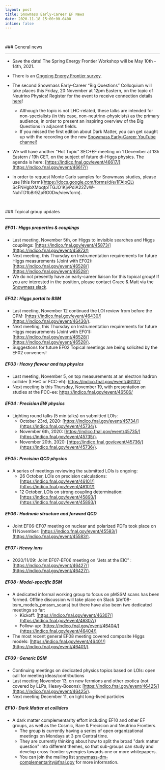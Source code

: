 ```yaml
---
layout: post
title: Snowmass Early-Career EF News
date: 2020-11-18 15:00:00-0400
inline: false
---
```


<p>&nbsp;</p>
### General news

***

   * Save the date! The Spring Energy Frontier Workshop will be May 10th - 14th, 2021.

   * There is an [Ongoing Energy Frontier survey](https://docs.google.com/forms/d/e/1FAIpQLScFq5o6wPqC9qTPtqrycIcaaZY22HF77Zf59jlLiNqa2uebHw/viewform).

   * The second Snowmass Early-Career “Big Questions” Colloquium will take places this Friday, 20 November at 12pm Eastern, on the topic of Neutrino Physics! Register for the event to receive connection details [here](https://indico.fnal.gov/event/46055/)!
      * Although the topic is not LHC-related, these talks are intended for non-specialists (in this case, non-neutrino-physicists) as the primary audience, in order to present an inspiring overview of the Big Questions in adjacent fields.
      * If you missed the first edition about Dark Matter, you can get caught up with the recording on the new [Snowmass Early-Career YouTube channel!](https://www.youtube.com/watch?v=OcYqE2aSgCc)

   * We will have another "Hot Topic" SEC+EF meeting on 1 December at 13h Eastern / 19h CET, on the subject of future di-Higgs physics. The agenda is here: [https://indico.fnal.gov/event/46617/](https://indico.fnal.gov/event/46617/)

   * In order to request Monte Carlo samples for Snowmass studies, please use [this form](https://docs.google.com/forms/d/e/1FAIpQL\
ScFNHgbXMoqtp1TGJO1KjvPdiA22ZvW-NuhTD1bBr9ZpRG0Dw/viewform).

<p>&nbsp;</p>
### Topical group updates

***

##### EF01 : Higgs properties & couplings
   * Last meeting, November 5th, on Higgs to invisible searches and Higgs couplings: [https://indico.fnal.gov/event/45873/](https://indico.fnal.gov/event/45873/)
   * Next meeting, this Thursday on Instrumentation requirements for future Higgs measurements (Joint with EF02): [https://indico.fnal.gov/event/46528/](https://indico.fnal.gov/event/46528/)
   * We do not presently have an early-career liaison for this topical group! If you are interested in the position, please contact Grace & Matt via the [Snowmass slack](https://snowmass2021.slack.com/).


##### EF02 : Higgs portal to BSM
   * Last meeting, November 12 continued the LOI review from before the CPM: [https://indico.fnal.gov/event/46430/](https://indico.fnal.gov/event/46430/).
   * Next meeting, this Thursday on Instrumentation requirements for future Higgs measurements (Joint with EF01): [https://indico.fnal.gov/event/46528/](https://indico.fnal.gov/event/46528/).
   * Suggestions for future EF02 Topical meetings are being solicited by the EF02 conveners!


##### EF03 : Heavy flavour and top physics
   * Last meeting, November 5, on top measurements at an electron hadron collider (LHeC or FCC-eh): https://indico.fnal.gov/event/46132/
   * Next meeting is this Thursday, November 19, with presentation on studies at the FCC-ee: https://indico.fnal.gov/event/46506/ 

##### EF04 : Precision EW physics
   * Lighting round talks (5 min talks) on submitted LOIs:
       * October 23rd, 2020: [https://indico.fnal.gov/event/45734/](https://indico.fnal.gov/event/45734/).
       * November 6th, 2020: [https://indico.fnal.gov/event/45735/](https://indico.fnal.gov/event/45735/).
       * November 20th, 2020: [https://indico.fnal.gov/event/45736/](https://indico.fnal.gov/event/45736/).

##### EF05 : Precision QCD physics
  * A series of meetings reviewing the submitted LOIs is ongoing:
    * 26 October, LOIs on precision calculations: [https://indico.fnal.gov/event/46101/](https://indico.fnal.gov/event/46101/)
    * 12 October, LOIs on strong coupling determination: [https://indico.fnal.gov/event/45893/](https://indico.fnal.gov/event/45893/)

##### EF06 : Hadronic structure and forward QCD
  * Joint EF06-EF07 meeting on nuclear and polarized PDFs took place on 11 November: [https://indico.fnal.gov/event/45583/](https://indico.fnal.gov/event/45583/).

##### EF07 : Heavy ions
   * 2020/11/09: Joint EF07-EF06 meeting on “Jets at the EIC” : [https://indico.fnal.gov/event/46427/](https://indico.fnal.gov/event/46427/).


##### EF08 : Model-specific BSM
   * A dedicated informal working group to focus on pMSSM scans has been formed. Offline discussion will take place on Slack (#ef08-bsm_models_pmssm_scans) but there have also been two dedicated meetings so far:
      * Kickoff: [https://indico.fnal.gov/event/46307/](https://indico.fnal.gov/event/46307/)
      * Follow-up: [https://indico.fnal.gov/event/46404/](https://indico.fnal.gov/event/46404/)
   * The most recent general EF08 meeting covered composite Higgs models: [https://indico.fnal.gov/event/46401/](https://indico.fnal.gov/event/46401/).

##### EF09 : Generic BSM
   * Continuing meetings on dedicated physics topics based on LOIs: open call for meeting ideas/contributions
   * Last meeting November 13, on new fermions and other exotica (not covered by LLPs, Heavy-Bosons): [https://indico.fnal.gov/event/46425/](https://indico.fnal.gov/event/46425/).
   * Next meeting December 11, on light long-lived particles 


##### EF10 : Dark Matter at colliders
   * A dark matter complementarity effort including EF10 and other EF groups, as well as the Cosmic, Rare & Precision and Neutrino Frontiers.
      * The group is currently having a series of open organizational meetings on Mondays at 3 pm Central time.
      * They are currently thinking about how to split the broad "dark matter question" into different themes, so that sub-groups can study and develop cross-frontier synergies towards one or more whitepapers.
      * You can join the mailing list [snowmass-dm-complementarity@fnal.gov](mailto:snowmass-dm-complementarity@fnal.gov) for more information. 